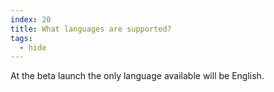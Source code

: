 ```yaml
---
index: 20
title: What languages are supported?
tags: 
  - hide
---
```


At the beta launch the only language available will be English. 
